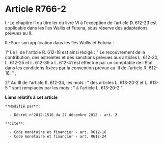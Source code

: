 # Article R766-2

I.-Le chapitre II du titre Ier du livre VI à l'exception de l'article D. 612-23 est applicable dans les îles Wallis et
Futuna, sous réserve des adaptations prévues au II. 

II.-Pour son application dans les îles Wallis et Futuna : 

1° Le II de l'article R. 612-18 est ainsi rédigé : "               Le recouvrement de la contribution, des astreintes et des
sanctions prévues aux articles L. 612-20, L. 612-25 et L. 612-39 à L. 612-41  est effectué par un comptable de l'Etat dans
les conditions fixées par la convention prévue au III de l'article R. 612-18. " ; 

2° Au III de l'article R. 612-24, les mots : " des articles L. 613-20-2 et L. 613-5 " sont remplacés par les mots : " à
l'article L. 613-20-2 ".

**Liens relatifs à cet article**

	**Modifié par**:

	  - Décret n°2012-1516 du 27 décembre 2012 - art. 2

	**Cite**:

	  - Code monétaire et financier - art. R612-18
	  - Code monétaire et financier - art. R612-24
